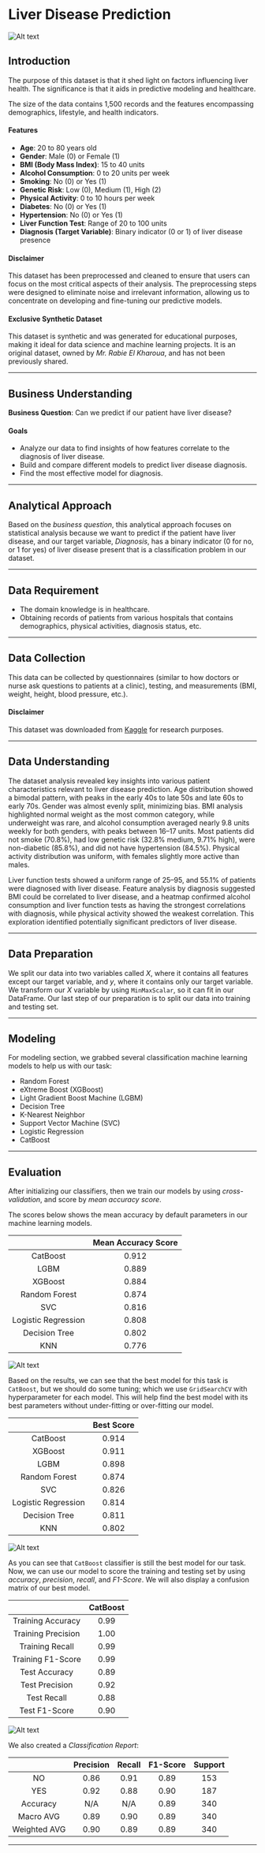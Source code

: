 # Liver Disease Prediction

![Alt text](img/LiverDisease.png)

## Introduction

The purpose of this dataset is that it shed light on factors influencing liver health. The significance is that it aids in predictive modeling and healthcare.

The size of the data contains 1,500 records and the features encompassing demographics, lifestyle, and health indicators. 

#### Features
* **Age**: 20 to 80 years old
* **Gender**: Male (0) or Female (1)
* **BMI (Body Mass Index)**: 15 to 40 units
* **Alcohol Consumption**: 0 to 20 units per week
* **Smoking**: No (0) or Yes (1)
* **Genetic Risk**: Low (0), Medium (1), High (2)
* **Physical Activity**: 0 to 10 hours per week
* **Diabetes**: No (0) or Yes (1)
* **Hypertension**: No (0) or Yes (1)
* **Liver Function Test**: Range of 20 to 100 units
* **Diagnosis (Target Variable)**: Binary indicator (0 or 1) of liver disease presence 

#### Disclaimer

This dataset has been preprocessed and cleaned to ensure that users can focus on the most critical aspects of their analysis. The preprocessing steps were designed to eliminate noise and irrelevant information, allowing us to concentrate on developing and fine-tuning our predictive models.  

#### Exclusive Synthetic Dataset

This dataset is synthetic and was generated for educational purposes, making it ideal for data science and machine learning projects. It is an original dataset, owned by *Mr. Rabie El Kharoua*, and has not been previously shared. 

---

## Business Understanding

**Business Question**: Can we predict if our patient have liver disease?

#### Goals
* Analyze our data to find insights of how features correlate to the diagnosis of liver disease.
* Build and compare different models to predict liver disease diagnosis.
* Find the most effective model for diagnosis.

---

## Analytical Approach

Based on the *business question*, this analytical approach focuses on statistical analysis because we want to predict if the patient have liver disease, and our target variable, *Diagnosis*, has a binary indicator (0 for no, or 1 for yes) of liver disease present that is a classification problem in our dataset. 

---

## Data Requirement

* The domain knowledge is in healthcare.
* Obtaining records of patients from various hospitals that contains demographics, physical activities, diagnosis status, etc.

---

## Data Collection

This data can be collected by questionnaires (similar to how doctors or nurse ask questions to patients at a clinic), testing, and measurements (BMI, weight, height, blood pressure, etc.). 

#### Disclaimer
This dataset was downloaded from [Kaggle](https://www.kaggle.com/datasets/rabieelkharoua/predict-liver-disease-1700-records-dataset/data) for research purposes.

---

## Data Understanding

The dataset analysis revealed key insights into various patient characteristics relevant to liver disease prediction. Age distribution showed a bimodal pattern, with peaks in the early 40s to late 50s and late 60s to early 70s. Gender was almost evenly split, minimizing bias. BMI analysis highlighted normal weight as the most common category, while underweight was rare, and alcohol consumption averaged nearly 9.8 units weekly for both genders, with peaks between 16–17 units. Most patients did not smoke (70.8%), had low genetic risk (32.8% medium, 9.71% high), were non-diabetic (85.8%), and did not have hypertension (84.5%). Physical activity distribution was uniform, with females slightly more active than males.

Liver function tests showed a uniform range of 25–95, and 55.1% of patients were diagnosed with liver disease. Feature analysis by diagnosis suggested BMI could be correlated to liver disease, and a heatmap confirmed alcohol consumption and liver function tests as having the strongest correlations with diagnosis, while physical activity showed the weakest correlation. This exploration identified potentially significant predictors of liver disease.

---

## Data Preparation

We split our data into two variables called $X$, where it contains all features except our target variable, and $y$, where it contains only our target variable. We transform our $X$ variable by using `MinMaxScalar`, so it can fit in our DataFrame. Our last step of our preparation is to split our data into training and testing set.

---

## Modeling

For modeling section, we grabbed several classification machine learning models to help us with our task:

* Random Forest
* eXtreme Boost (XGBoost)
* Light Gradient Boost Machine (LGBM)
* Decision Tree
* K-Nearest Neighbor
* Support Vector Machine (SVC)
* Logistic Regression
* CatBoost

---

## Evaluation

After initializing our classifiers, then we train our models by using *cross-validation*, and score by *mean accuracy score*.

The scores below shows the mean accuracy by default parameters in our machine learning models.

||Mean Accuracy Score|
|:-:|:---:|
|CatBoost|0.912|
|LGBM|0.889|
|XGBoost|0.884|
|Random Forest|0.874|
|SVC|0.816|
|Logistic Regression|0.808|
|Decision Tree|0.802|
|KNN|0.776|

![Alt text](img/defaultEval.png)

Based on the results, we can see that the best model for this task is `CatBoost`, but we should do some tuning; which we use `GridSearchCV` with hyperparameter for each model. This will help find the best model with its best parameters without under-fitting or over-fitting our model.

||Best Score|
|:-:|:--:|
|CatBoost|0.914|
|XGBoost|0.911|
|LGBM|0.898|
|Random Forest|0.874|
|SVC|0.826|
|Logistic Regression|0.814|
|Decision Tree|0.811|
|KNN|0.802|

![Alt text](img/TunedEval)

As you can see that `CatBoost` classifier is still the best model for our task. Now, we can use our model to score the training and testing set by using *accuracy*, *precision*, *recall*, and *F1-Score*. We will also display a confusion matrix of our best model.   

||CatBoost|
|:-:|:--:|
|Training Accuracy|0.99|
|Training Precision|1.00|
|Training Recall|0.99|
|Training F1-Score|0.99|
|Test Accuracy|0.89|
|Test Precision|0.92|
|Test Recall|0.88|
|Test F1-Score|0.90|

![Alt text](img/confusionMatrix.png)

We also created a *Classification Report*:

||Precision|Recall|F1-Score|Support|
|:-:|:-:|:-:|:-:|:-:|
|NO|0.86|0.91|0.89|153|
|YES|0.92|0.88|0.90|187|
|Accuracy|N/A|N/A|0.89|340|
|Macro AVG|0.89|0.90|0.89|340|
|Weighted AVG|0.90|0.89|0.89|340|

---